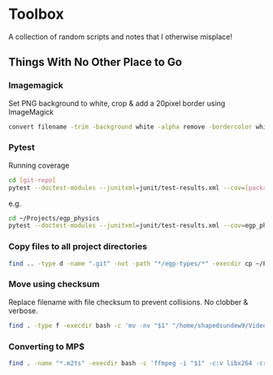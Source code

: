 # Toolbox

A collection of random scripts and notes that I otherwise misplace!

## Things With No Other Place to Go

### Imagemagick

Set PNG background to white, crop & add a 20pixel border using ImageMagick

```bash
convert filename -trim -background white -alpha remove -bordercolor white -border 20x20 docs/init_flow.png
```

### Pytest

Running coverage

```bash
cd [git-repo]
pytest --doctest-modules --junitxml=junit/test-results.xml --cov=[package] --cov-report=xml --cov-report=html --cov-config=.coveragerc --cov-branch [test(s)]
```

e.g.

```bash
cd ~/Projects/egp_physics
pytest --doctest-modules --junitxml=junit/test-results.xml --cov=egp_physics --cov-report=xml --cov-report=html --cov-config=.coveragerc --cov-branch tests/test_insertion.py
```

### Copy files to all project directories

```bash
find .. -type d -name ".git" -not -path "*/egp-types/*" -execdir cp ~/Projects/egp-types/.pylintrc . \;
```

### Move using checksum

Replace filename with file checksum to prevent collisions. No clobber & verbose.

```bash
find . -type f -execdir bash -c 'mv -nv "$1" "/home/shapedsundew9/Videos/VID_$(md5sum "$1" | cut -d" " -f1 | cut -c-8).m2ts"' _ "{}" \;
```

### Converting to MP$

```bash
find . -name "*.m2ts" -execdir bash -c 'ffmpeg -i "$1" -c:v libx264 -crf 18 "${1%.*}.mp4"' _ "{}" \;
```
